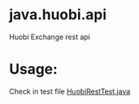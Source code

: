 # java.huobi.api
Huobi Exchange rest api
# Usage: 
Check in test file <a href="https://github.com/nhdms/java.huobi.api/blob/master/test/Huobi/HuobiRestTest.java"> HuobiRestTest.java </a>
